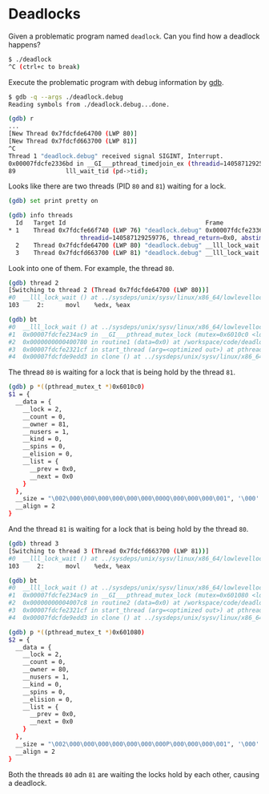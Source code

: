 # Deadlocks

Given a problematic program named `deadlock`. Can you find how a deadlock happens?

```bash
$ ./deadlock
^C (ctrl+c to break)
```

Execute the problematic program with debug information by [gdb](https://man7.org/linux/man-pages/man1/gdb.1.html).

```bash
$ gdb -q --args ./deadlock.debug 
Reading symbols from ./deadlock.debug...done.

(gdb) r
...
[New Thread 0x7fdcfde64700 (LWP 80)]
[New Thread 0x7fdcfd663700 (LWP 81)]
^C
Thread 1 "deadlock.debug" received signal SIGINT, Interrupt.
0x00007fdcfe2336bd in __GI___pthread_timedjoin_ex (threadid=140587129259776, thread_return=0x0, abstime=0x0, block=<optimized out>) at pthread_join_common.c:89
89              lll_wait_tid (pd->tid);
```

Looks like there are two threads (PID `80` and `81`) waiting for a lock.

```bash
(gdb) set print pretty on

(gdb) info threads
  Id   Target Id                                       Frame
* 1    Thread 0x7fdcfe66f740 (LWP 76) "deadlock.debug" 0x00007fdcfe2336bd in __GI___pthread_timedjoin_ex (
                    threadid=140587129259776, thread_return=0x0, abstime=0x0, block=<optimized out>) at pthread_join_common.c:89
  2    Thread 0x7fdcfde64700 (LWP 80) "deadlock.debug" __lll_lock_wait () at ../sysdeps/unix/sysv/linux/x86_64/lowlevellock.S:103
  3    Thread 0x7fdcfd663700 (LWP 81) "deadlock.debug" __lll_lock_wait () at ../sysdeps/unix/sysv/linux/x86_64/lowlevellock.S:103
```

Look into one of them. For example, the thread `80`.

```bash
(gdb) thread 2
[Switching to thread 2 (Thread 0x7fdcfde64700 (LWP 80))]
#0  __lll_lock_wait () at ../sysdeps/unix/sysv/linux/x86_64/lowlevellock.S:103
103     2:      movl    %edx, %eax

(gdb) bt
#0  __lll_lock_wait () at ../sysdeps/unix/sysv/linux/x86_64/lowlevellock.S:103
#1  0x00007fdcfe234ac9 in __GI___pthread_mutex_lock (mutex=0x6010c0 <lock2>) at ../nptl/pthread_mutex_lock.c:80
#2  0x0000000000400780 in routine1 (data=0x0) at /workspace/code/deadlock.c:13
#3  0x00007fdcfe2321cf in start_thread (arg=<optimized out>) at pthread_create.c:479
#4  0x00007fdcfde9edd3 in clone () at ../sysdeps/unix/sysv/linux/x86_64/clone.S:95
```

The thread `80` is waiting for a lock that is being hold by the thread `81`.

```bash
(gdb) p *((pthread_mutex_t *)0x6010c0)
$1 = {
  __data = {
    __lock = 2,
    __count = 0,
    __owner = 81,
    __nusers = 1,
    __kind = 0,
    __spins = 0,
    __elision = 0,
    __list = {
      __prev = 0x0,
      __next = 0x0
    }
  },
  __size = "\002\000\000\000\000\000\000\000Q\000\000\000\001", '\000' <repeats 26 times>,
  __align = 2
}
```

And the thread `81` is waiting for a lock that is being hold by the thread `80`.

```bash
(gdb) thread 3
[Switching to thread 3 (Thread 0x7fdcfd663700 (LWP 81))]
#0  __lll_lock_wait () at ../sysdeps/unix/sysv/linux/x86_64/lowlevellock.S:103
103     2:      movl    %edx, %eax

(gdb) bt
#0  __lll_lock_wait () at ../sysdeps/unix/sysv/linux/x86_64/lowlevellock.S:103
#1  0x00007fdcfe234ac9 in __GI___pthread_mutex_lock (mutex=0x601080 <lock1>) at ../nptl/pthread_mutex_lock.c:80
#2  0x00000000004007c8 in routine2 (data=0x0) at /workspace/code/deadlock.c:24
#3  0x00007fdcfe2321cf in start_thread (arg=<optimized out>) at pthread_create.c:479
#4  0x00007fdcfde9edd3 in clone () at ../sysdeps/unix/sysv/linux/x86_64/clone.S:95

(gdb) p *((pthread_mutex_t *)0x601080)
$2 = {
  __data = {
    __lock = 2,
    __count = 0,
    __owner = 80,
    __nusers = 1,
    __kind = 0,
    __spins = 0,
    __elision = 0,
    __list = {
      __prev = 0x0,
      __next = 0x0
    }
  },
  __size = "\002\000\000\000\000\000\000\000P\000\000\000\001", '\000' <repeats 26 times>,
  __align = 2
}
```

Both the threads `80` adn `81` are waiting the locks hold by each other, causing a deadlock.
